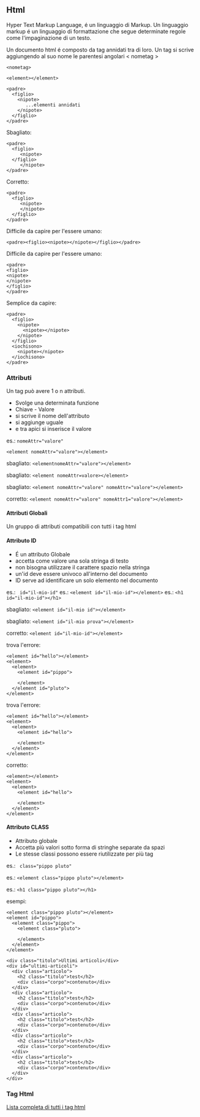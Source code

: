 ## Html

Hyper Text Markup Language, é un linguaggio di Markup. Un linguaggio markup é un linguaggio di formattazione che segue determinate regole come l'impaginazione di un testo.

Un documento html é composto da tag annidati tra di loro.
Un tag si scrive aggiungendo al suo nome le parentesi angolari < nometag >

```
<nometag>

<element></element>

<padre>
  <figlio>
    <nipote>
       ...elementi annidati
    </nipote>
  </figlio>
</padre>
```

Sbagliato:

```
<padre>
  <figlio>
     <nipote>
  </figlio>
     </nipote>
</padre>
```

Corretto:

```
<padre>
  <figlio>
     <nipote>
     </nipote>
  </figlio>
</padre>
```

Difficile da capire per l'essere umano:

```
<padre><figlio><nipote></nipote></figlio></padre>
```

Difficile da capire per l'essere umano:

```
<padre>
<figlio>
<nipote>
</nipote>
</figlio>
</padre>
```

Semplice da capire:

```
<padre>
  <figlio>
    <nipote>
      <nipote></nipote>
    </nipote>
  </figlio>
  <iochisono>
    <nipote></nipote>
  </iochisono>
</padre>
```

### Attributi

Un tag può avere 1 o n attributi.

- Svolge una determinata funzione
- Chiave - Valore
- si scrive il nome dell'attributo
- si aggiunge uguale
- e tra apici si inserisce il valore

es.:
`nomeAttr="valore"`

`<element nomeAttr="valore"></element>`

sbagliato:
`<elementnomeAttr="valore"></element>`

sbagliato:
`<element nomeAttr=valore></element>`

sbagliato:
`<element nomeAttr="valore" nomeAttr="valore"></element>`

corretto:
`<element nomeAttr="valore" nomeAttr1="valore"></element>`

#### Attributi Globali

Un gruppo di attributi compatibili con tutti i tag html

#### Attributo ID

- É un attributo Globale
- accetta come valore una sola stringa di testo
- non bisogna utilizzare il carattere spazio nella stringa
- un'id deve essere univoco all'interno del documento
- ID serve ad identificare un solo elemento nel documento

es.: ` id="il-mio-id"`
es.: `<element id="il-mio-id"></element>`
es.: `<h1 id="il-mio-id"></h1>`

sbagliato:
`<element id="il-mio id"></element>`

sbagliato:
`<element id="il-mio prova"></element>`

corretto:
`<element id="il-mio-id"></element>`

trova l'errore:

```
<element id="hello"></element>
<element>
  <element>
    <element id="pippo">

    </element>
  </element id="pluto">
</element>
```

trova l'errore:

```
<element id="hello"></element>
<element>
  <element>
    <element id="hello">

    </element>
  </element>
</element>
```

corretto:

```
<element></element>
<element>
  <element>
    <element id="hello">

    </element>
  </element>
</element>
```

#### Attributo CLASS

- Attributo globale
- Accetta più valori sotto forma di stringhe separate da spazi
- Le stesse classi possono essere riutilizzate per più tag

es.: ` class="pippo pluto"`

es.: `<element class="pippo pluto"></element>`

es.: `<h1 class="pippo pluto"></h1>`

esempi:

```
<element class="pippo pluto"></element>
<element id="pippo">
  <element class="pippo">
    <element class="pluto">

    </element>
  </element>
</element>
```

```
<div class="titolo">Ultimi articoli</div>
<div id="ultimi-articoli">
  <div class="articolo">
    <h2 class="titolo">test</h2>
    <div class="corpo">contenuto</div>
  </div>
  <div class="articolo">
    <h2 class="titolo">test</h2>
    <div class="corpo">contenuto</div>
  </div>
  <div class="articolo">
    <h2 class="titolo">test</h2>
    <div class="corpo">contenuto</div>
  </div>
  <div class="articolo">
    <h2 class="titolo">test</h2>
    <div class="corpo">contenuto</div>
  </div>
  <div class="articolo">
    <h2 class="titolo">test</h2>
    <div class="corpo">contenuto</div>
  </div>
</div>
```

### Tag Html

[Lista completa di tutti i tag html](https://www.w3schools.com/tags/default.asp)
